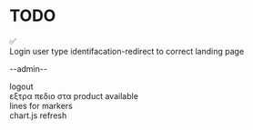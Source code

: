 # TODO

 ✅  
Login user type identifacation-redirect to correct landing page  

--admin--  

logout  
εξτρα πεδιο στα product available  
lines for markers  
chart.js refresh  

